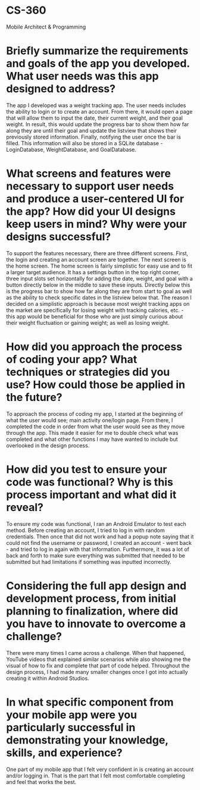 # CS-360
Mobile Architect &amp; Programming


# Briefly summarize the requirements and goals of the app you developed. What user needs was this app designed to address?
The app I developed was a weight tracking app. The user needs includes the ability to login or to create an account. From there, it would open a page that will allow them to input the date, their current weight, and their goal weight. In result, this would update the progress bar to show them how far along they are until their goal and update the listview that shows their previously stored information. Finally, notifying the user once the bar is filled. This information will also be stored in a SQLite database - LoginDatabase, WeightDatabase, and GoalDatabase.

# What screens and features were necessary to support user needs and produce a user-centered UI for the app? How did your UI designs keep users in mind? Why were your designs successful?
To support the features necessary, there are three different screens. First, the login and creating an account screen are together. The next screen is the home screen. The home screen is fairly simplistic for easy use and to fit a larger target audience. It has a settings button in the top right corner, three input slots set horizontally for adding the date, weight, and goal with a button directly below in the middle to save these inputs. Directly below this is the progress bar to show how far along they are from start to goal as well as the ability to check specific dates in the listview below that. The reason I decided on a simplistic approach is because most weight tracking apps on the market are specifically for losing weight with tracking calories, etc. - this app would be beneficial for those who are just simply curious about their weight fluctuation or gaining weight; as well as losing weight.

# How did you approach the process of coding your app? What techniques or strategies did you use? How could those be applied in the future?
To approach the process of coding my app, I started at the beginning of what the user would see; main activity one/login page. From there, I completed the code in order from what the user would see as they move through the app. This made it easier for me to double check what was completed and what other functions I may have wanted to include but overlooked in the design process. 

# How did you test to ensure your code was functional? Why is this process important and what did it reveal?
To ensure my code was functional, I ran an Android Emulator to test each method. Before creating an account, I tried to log in with random credentials. Then once that did not work and had a popup note saying that it could not find the username or password, I created an account - went back - and tried to log in again with that information. Furthermore, it was a lot of back and forth to make sure everything was submitted that needed to be submitted but had limitations if something was inputted incorrectly. 

# Considering the full app design and development process, from initial planning to finalization, where did you have to innovate to overcome a challenge?
There were many times I came across a challenge. When that happened, YouTube videos that explained similar scenarios while also showing me the visual of how to fix and complete that part of code helped. Throughout the design process, I had made many smaller changes once I got into actually creating it within Android Studios. 

# In what specific component from your mobile app were you particularly successful in demonstrating your knowledge, skills, and experience?
One part of my mobile app that I felt very confident in is creating an account and/or logging in. That is the part that I felt most comfortable completing and feel that works the best.
